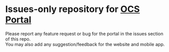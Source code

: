# Issues-only repository for [OCS Portal](http://ocs.iitd.ac.in/portal)

Please report any feature request or bug for the portal in the issues section of this repo.  
You may also add any suggestion/feedback for the website and mobile app.
